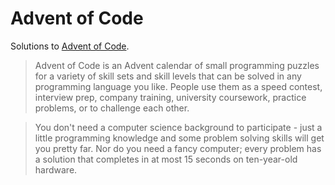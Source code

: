 # Advent of Code

Solutions to [Advent of Code](https://adventofcode.com/).

>Advent of Code is an Advent calendar of small programming puzzles for a variety of skill sets and skill levels that can be solved in any programming language you like. 
People use them as a speed contest, interview prep, company training, university coursework, practice problems, or to challenge each other.

>You don't need a computer science background to participate - just a little programming knowledge and some problem solving skills will get you pretty far. 
Nor do you need a fancy computer; every problem has a solution that completes in at most 15 seconds on ten-year-old hardware.